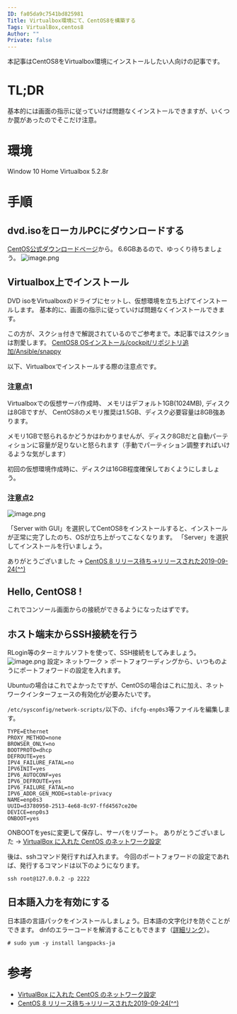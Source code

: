 ```yaml
---
ID: fa05da9c7541bd825981
Title: Virtualbox環境にて、CentOS8を構築する
Tags: VirtualBox,centos8
Author: ""
Private: false
---
```


本記事はCentOS8をVirtualbox環境にインストールしたい人向けの記事です。

# TL;DR

基本的には画面の指示に従っていけば問題なくインストールできますが、いくつか罠があったのでそこだけ注意。

# 環境
Window 10 Home
Virtualbox 5.2.8r
# 手順　

## dvd.isoをローカルPCにダウンロードする
[CentOS公式ダウンロードページ](https://www.centos.org/download/)から。
6.6GBあるので、ゆっくり待ちましょう。
![image.png](https://qiita-image-store.s3.ap-northeast-1.amazonaws.com/0/124948/87b265b2-d52c-5466-e7c2-212359995446.png)


## Virtualbox上でインストール

DVD isoをVirtualboxのドライブにセットし、仮想環境を立ち上げてインストールします。
基本的に、画面の指示に従っていけば問題なくインストールできます。

この方が、スクショ付きで解説されているのでご参考まで。本記事ではスクショは割愛します。
[CentOS8 OSインストール/cockpit/リポジトリ追加/Ansible/snappy](https://qiita.com/tukiyo3/items/d87c8752f2b59f73d062)

以下、Virtualboxでインストールする際の注意点です。
### 注意点1
Virtualboxでの仮想サーバ作成時、
メモリはデフォルト1GB(1024MB), ディスクは8GBですが、
CentOS8のメモリ推奨は1.5GB、ディスク必要容量は8GB強あります。

メモリ1GBで怒られるかどうかはわかりませんが、ディスク8GBだと自動パーティションに容量が足りないと怒られます（手動でパーティション調整すればいけるような気がします）

初回の仮想環境作成時に、ディスクは16GB程度確保しておくようにしましょう。

### 注意点2
![image.png](https://qiita-image-store.s3.ap-northeast-1.amazonaws.com/0/124948/f7f23dcc-9491-5b9a-3f07-c556fd64d332.png)

「Server with GUI」を選択してCentOS8をインストールすると、インストールが正常に完了したのち、OSが立ち上がってこなくなります。
「Server」を選択してインストールを行いましょう。

ありがとうございました -> [CentOS 8 リリース待ち→リリースされた2019-09-24(^^)](https://tech.godpress.net/?p=1071)

## Hello, CentOS8 !
これでコンソール画面からの接続ができるようになったはずです。

## ホスト端末からSSH接続を行う
RLogin等のターミナルソフトを使って、SSH接続をしてみましょう。
![image.png](https://qiita-image-store.s3.ap-northeast-1.amazonaws.com/0/124948/d3722aa0-88a1-8da3-7c59-9698686e8a5e.png)
設定> ネットワーク > ポートフォワーディングから、いつものようにポートフォワードの設定を入れます。

Ubuntuの場合はこれでよかったですが、CentOSの場合はこれに加え、ネットワークインターフェースの有効化が必要みたいです。

`/etc/sysconfig/network-scripts/`以下の、`ifcfg-enp0s3`等ファイルを編集します。

```
TYPE=Ethernet
PROXY_METHOD=none
BROWSER_ONLY=no
BOOTPROTO=dhcp
DEFROUTE=yes
IPV4_FAILURE_FATAL=no
IPV6INIT=yes
IPV6_AUTOCONF=yes
IPV6_DEFROUTE=yes
IPV6_FAILURE_FATAL=no
IPV6_ADDR_GEN_MODE=stable-privacy
NAME=enp0s3
UUID=d3780950-2513-4e68-8c97-ffd4567ce20e
DEVICE=enp0s3
ONBOOT=yes
```
ONBOOTをyesに変更して保存し、サーバをリブート。
ありがとうございました -> [VirtualBox に入れた CentOS のネットワーク設定](https://www.shookuro.com/entry/2018/02/10/172724)

後は、sshコマンド発行すれば入れます。
今回のポートフォワードの設定であれば、発行するコマンドは以下のようになります。

```
ssh root@127.0.0.2 -p 2222
```

## 日本語入力を有効にする

日本語の言語パックをインストールしましょう。日本語の文字化けを防ぐことができます。
dnfのエラーコードを解消することもできます（[詳細リンク](https://qiita.com/takizawafw6o2o/items/d6a15b5ae05d85ae1f41)）。

```
# sudo yum -y install langpacks-ja
```

# 参考

- [VirtualBox に入れた CentOS のネットワーク設定](https://www.shookuro.com/entry/2018/02/10/172724)
- [CentOS 8 リリース待ち→リリースされた2019-09-24(^^)](https://tech.godpress.net/?p=1071)

